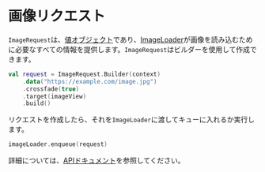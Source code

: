 # 画像リクエスト

`ImageRequest`は、[値オブジェクト](https://publicobject.com/2019/06/10/value-objects-service-objects-and-glue/)であり、[ImageLoader](image_loaders.md)が画像を読み込むために必要なすべての情報を提供します。`ImageRequest`はビルダーを使用して作成できます。

```kotlin
val request = ImageRequest.Builder(context)
    .data("https://example.com/image.jpg")
    .crossfade(true)
    .target(imageView)
    .build()
```

リクエストを作成したら、それを`ImageLoader`に渡してキューに入れるか実行します。

```kotlin
imageLoader.enqueue(request)
```

詳細については、[APIドキュメント](/coil/api/coil-core/coil3.request/-image-request/)を参照してください。